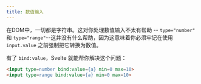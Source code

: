 ```yaml
---
title: 数值输入
---
```


在DOM中，一切都是字符串。这对你处理数值输入不太有帮助 -- `type="number"` 和 `type="range"`--这并没有什么帮助，因为这意味着你必须牢记在使用 `input.value` 之前强制把它转换为数值。

有了 `bind:value`，Svelte 就能帮你解决这个问题：

```html
<input type=number bind:value={a} min=0 max=10>
<input type=range bind:value={a} min=0 max=10>
```